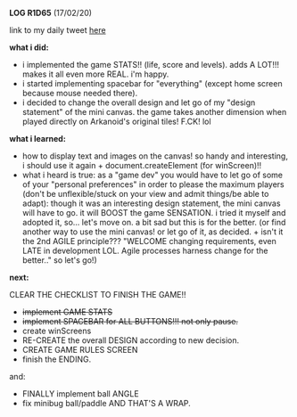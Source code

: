 **LOG R1D65** (17/02/20)

link to my daily tweet [here](https://twitter.com/Nightcoder2/status/1229291598518915072)

**what i did:**

- i implemented the game STATS!! (life, score and levels). adds A LOT!!! makes it all even more REAL. i'm happy.
- i started implementing spacebar for "everything" (except home screen because mouse needed there).
- i decided to change the overall design and let go of my "design statement" of the mini canvas. the game takes another dimension when played directly on Arkanoid's original tiles! F.CK! lol

**what i learned:**

- how to display text and images on the canvas! so handy and interesting, i should use it again + document.createElement (for winScreen)!!
- what i heard is true: as a "game dev" you would have to let go of some of your "personal preferences" in order to please the maximum players (don't be unflexible/stuck on your view and admit things/be able to adapt): though it was an interesting design statement, the mini canvas will have to go. it will BOOST the game SENSATION. i tried it myself and adopted it, so... let's move on. a bit sad but this is for the better. (or find another way to use the mini canvas! or let go of it, as decided. + isn't it the 2nd AGILE principle??? "WELCOME changing requirements, even LATE in development LOL. Agile processes harness change for the better.." so let's go!)

**next:**

CLEAR THE CHECKLIST TO FINISH THE GAME!!

- ~~implement GAME STATS~~
- ~~implement SPACEBAR for ALL BUTTONS!!! not only pause.~~
- create winScreens
- RE-CREATE the overall DESIGN according to new decision.
- CREATE GAME RULES SCREEN 
- finish the ENDING.

and:

- FINALLY implement ball ANGLE
- fix minibug ball/paddle AND THAT'S A WRAP.

